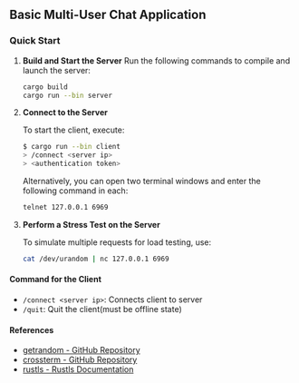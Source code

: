 ## Basic Multi-User Chat Application

### Quick Start

1. **Build and Start the Server**
   Run the following commands to compile and launch the server:
   ```bash
   cargo build
   cargo run --bin server
   ```

2. **Connect to the Server**

   To start the client, execute:
   ```bash
   $ cargo run --bin client
   > /connect <server ip>
   > <authentication token>
   ```

   Alternatively, you can open two terminal windows and enter the following command in each:
   ```bash
   telnet 127.0.0.1 6969
   ```

3. **Perform a Stress Test on the Server**

   To simulate multiple requests for load testing, use:
   ```bash
   cat /dev/urandom | nc 127.0.0.1 6969
   ```

#### Command for the Client
- `/connect <server ip>`: Connects client to server
- `/quit`: Quit the client(must be offline state)

#### References
- [getrandom - GitHub Repository](https://github.com/rust-random/getrandom)
- [crossterm - GitHub Repository](https://github.com/crossterm-rs/crossterm)
- [rustls - Rustls Documentation](https://docs.rs/rustls/latest/rustls/)